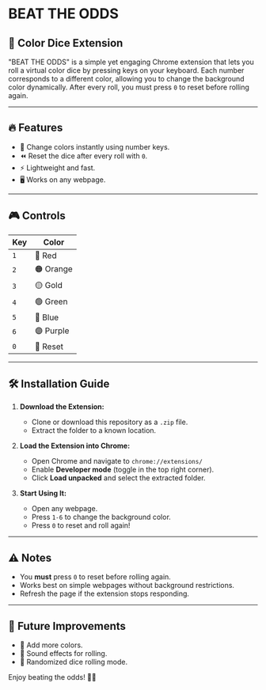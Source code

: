 # BEAT THE ODDS

## 🎲 Color Dice Extension

"BEAT THE ODDS" is a simple yet engaging Chrome extension that lets you roll a virtual color dice by pressing keys on your keyboard. Each number corresponds to a different color, allowing you to change the background color dynamically. After every roll, you must press `0` to reset before rolling again.

---

## 🔥 Features

- 🎨 Change colors instantly using number keys.
- ⏪ Reset the dice after every roll with `0`.
- ⚡ Lightweight and fast.
- 🖥 Works on any webpage.

---

## 🎮 Controls

| Key | Color  |
|----|-------|
| `1` | 🔴 Red  |
| `2` | 🟠 Orange  |
| `3` | 🟡 Gold  |
| `4` | 🟢 Green  |
| `5` | 🔵 Blue  |
| `6` | 🟣 Purple  |
| `0` | 🔄 Reset  |

---

## 🛠 Installation Guide

1. **Download the Extension:**
   - Clone or download this repository as a `.zip` file.
   - Extract the folder to a known location.

2. **Load the Extension into Chrome:**
   - Open Chrome and navigate to `chrome://extensions/`
   - Enable **Developer mode** (toggle in the top right corner).
   - Click **Load unpacked** and select the extracted folder.

3. **Start Using It:**
   - Open any webpage.
   - Press `1-6` to change the background color.
   - Press `0` to reset and roll again!

---

## ⚠️ Notes

- You **must** press `0` to reset before rolling again.
- Works best on simple webpages without background restrictions.
- Refresh the page if the extension stops responding.

---

## 🚀 Future Improvements

- 🔢 Add more colors.
- 🎵 Sound effects for rolling.
- 🎲 Randomized dice rolling mode.

Enjoy beating the odds! 🎲🔥

